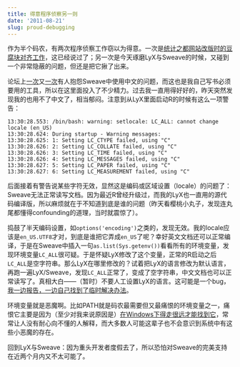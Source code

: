 ```yaml
---
title: 得意程序侦察另一则
date: '2011-08-21'
slug: proud-debugging
---
```


作为半个码农，有两次程序侦察工作窃以为得意。一次是[统计之都网站改版时的豆腐块对齐工作](/cn/2010/12/fighting-like-a-pig/)，这已经说过了；另一次是今天琢磨LyX与Sweave的时候，又碰到一个非常隐蔽的问题，但还是把它揪了出来。

论坛上[一次](http://cos.name/cn/topic/104960)又[一次](http://cos.name/cn/topic/104787)有人抱怨Sweave中使用中文的问题，而这也是我自己写书必须要用的工具，所以在这里面投入了不少精力。过去我一直用得好好的，昨天突然发现我的也用不了中文了，相当郁闷。注意到从LyX里面启动R的时候有这么一项警告：

    13:30:28.553: /bin/bash: warning: setlocale: LC_ALL: cannot change locale (en_US)
    13:30:28.624: During startup - Warning messages:
    13:30:28.625: 1: Setting LC_CTYPE failed, using "C" 
    13:30:28.626: 2: Setting LC_COLLATE failed, using "C" 
    13:30:28.626: 3: Setting LC_TIME failed, using "C" 
    13:30:28.626: 4: Setting LC_MESSAGES failed, using "C" 
    13:30:28.627: 5: Setting LC_PAPER failed, using "C" 
    13:30:28.627: 6: Setting LC_MEASUREMENT failed, using "C"

后面接着有警告说某些字符无效，显然这是编码或区域设置（locale）的问题了：Sweave无法正常读写文档。因为最近R曾经升级过，而我的LyX也一直用的源代码编译版，所以麻烦就在于不知道到底是谁的问题（昨天看樱桃小丸子，发现连丸尾都懂得confounding的道理，当时就震惊了）。

捣鼓了半天编码设置，如`options('encoding')`之类的，发现无效。我的locale应该是`en_US.UTF8`才对，到底是谁把它弄成`en_US`了呢？幸好英文文档还可以正常编译，于是在Sweave中插入一句`as.list(Sys.getenv())`看看所有的环境变量，发现环境变量`LC_ALL`很可疑。于是怀疑LyX修改了这个变量，正常的R启动之后`LC_ALL`是空字符串。那么LyX在哪里修改的？试着把LyX的语言修改为默认语言，再跑一遍LyX/Sweave，发现`LC_ALL`正常了，变成了空字符串，中文文档也可以正常读写了。真相大白——（暂时）不要人工设置LyX的语言。这可能是一个bug，[我一边报告，一边自己找到了临时解决办法](http://www.lyx.org/trac/ticket/7741)。

环境变量就是恶魔啊。比如PATH就是码农最需要但又最痛恨的环境变量之一，痛恨它主要是因为（至少对我来说原因是）[在Windows下得走很远才能找到它](http://cos.name/2011/05/write-r-packages-like-a-ninja/)，常常让人没有耐心向不懂的人解释，而大多数人可能这辈子也不会意识到系统中有这些小恶魔的存在。

回到LyX与Sweave：因为重头开发者度假去了，所以恐怕对Sweave的完美支持在近两个月内又不太可能了。
